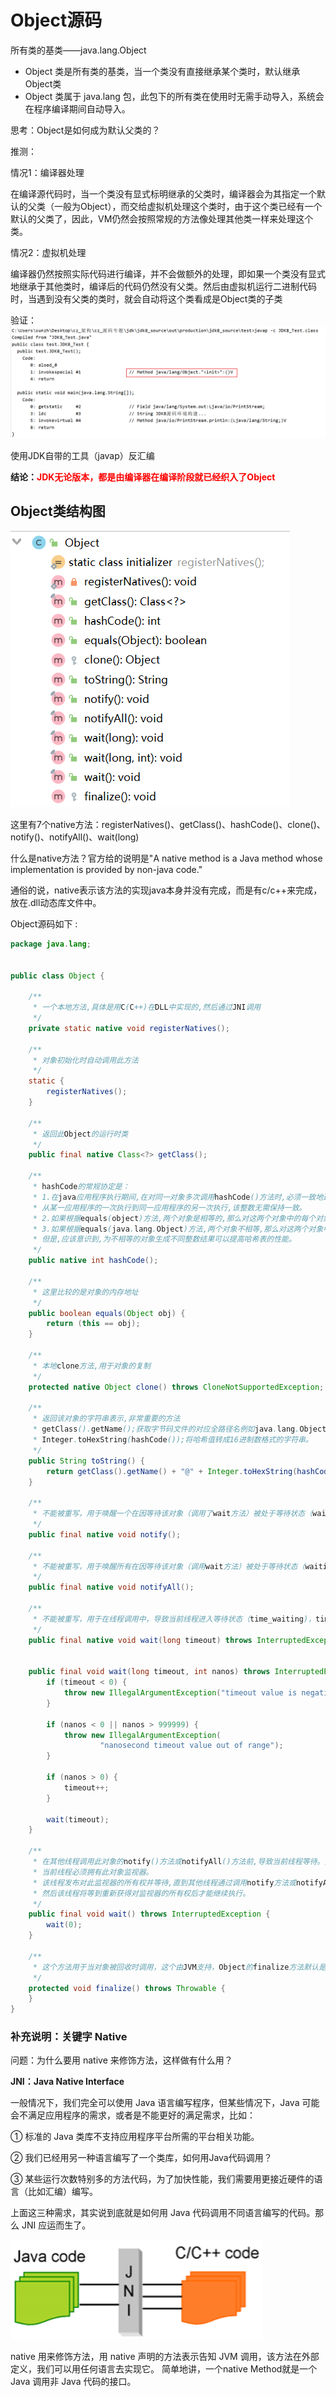 # Object源码

所有类的基类——java.lang.Object
- Object 类是所有类的基类，当一个类没有直接继承某个类时，默认继承Object类
- Object 类属于 java.lang 包，此包下的所有类在使用时无需手动导入，系统会在程序编译期间自动导入。

思考：Object是如何成为默认父类的？

推测：

情况1：编译器处理

在编译源代码时，当一个类没有显式标明继承的父类时，编译器会为其指定一个默认的父类（一般为Object），而交给虚拟机处理这个类时，由于这个类已经有一个默认的父类了，因此，VM仍然会按照常规的方法像处理其他类一样来处理这个类。

情况2：虚拟机处理

编译器仍然按照实际代码进行编译，并不会做额外的处理，即如果一个类没有显式地继承于其他类时，编译后的代码仍然没有父类。然后由虚拟机运行二进制代码时，当遇到没有父类的类时，就会自动将这个类看成是Object类的子类

验证：
![](./asserts/1.1.png)

使用JDK自带的工具（javap）反汇编

**结论：<font color=red>JDK无论版本，都是由编译器在编译阶段就已经织入了Object</font>**

## Object类结构图
![](./asserts/1.2.png)

这里有7个native方法：registerNatives()、getClass()、hashCode()、clone()、notify()、notifyAll()、wait(long)

什么是native方法？官方给的说明是"A native method is a Java method whose implementation is provided by non-java code."

通俗的说，native表示该方法的实现java本身并没有完成，而是有c/c++来完成，放在.dll动态库文件中。

Object源码如下 : 
```java
package java.lang;


public class Object {

    /**
     * 一个本地方法,具体是用C(C++)在DLL中实现的,然后通过JNI调用
     */
    private static native void registerNatives();

    /**
     * 对象初始化时自动调用此方法
     */
    static {
        registerNatives();
    }

    /**
     * 返回此Object的运行时类
     */
    public final native Class<?> getClass();

    /**
     * hashCode的常规协定是：
     * 1.在java应用程序执行期间,在对同一对象多次调用hashCode()方法时,必须一致地返回相同的整数,前提是将对象进行equals比较时所用的信息没有被修改。
     * 从某一应用程序的一次执行到同一应用程序的另一次执行,该整数无需保持一致。
     * 2.如果根据equals(object)方法,两个对象是相等的,那么对这两个对象中的每个对象调用hashCode方法都必须生成相同的整数结果。
     * 3.如果根据equals(java.lang.Object)方法,两个对象不相等,那么对这两个对象中的任一对象上调用hashCode()方法不要求一定生成不同的整数结果。
     * 但是,应该意识到,为不相等的对象生成不同整数结果可以提高哈希表的性能。
     */
    public native int hashCode();

    /**
     * 这里比较的是对象的内存地址
     */
    public boolean equals(Object obj) {
        return (this == obj);
    }

    /**
     * 本地clone方法,用于对象的复制
     */
    protected native Object clone() throws CloneNotSupportedException;

    /**
     * 返回该对象的字符串表示,非常重要的方法
     * getClass().getName();获取字节码文件的对应全路径名例如java.lang.Object
     * Integer.toHexString(hashCode());将哈希值转成16进制数格式的字符串。
     */
    public String toString() {
        return getClass().getName() + "@" + Integer.toHexString(hashCode());
    }

    /**
     * 不能被重写，用于唤醒一个在因等待该对象（调用了wait方法）被处于等待状态（waiting 或 time_wait）的线程，该方法只能同步     * 方法或同步块中调用
     */
    public final native void notify();

    /**
     * 不能被重写，用于唤醒所有在因等待该对象（调用wait方法）被处于等待状态（waiting或time_waiting）的线程，该方法只能同步方      * 法或同步块中调用
     */
    public final native void notifyAll();

    /**
     * 不能被重写，用于在线程调用中，导致当前线程进入等待状态（time_waiting)，timeout单位为毫秒,该方法只能同步方法或同步块中     * 调用,超过设置时间后线程重新进入可运行状态
     */
    public final native void wait(long timeout) throws InterruptedException;


    public final void wait(long timeout, int nanos) throws InterruptedException {
        if (timeout < 0) {
            throw new IllegalArgumentException("timeout value is negative");
        }

        if (nanos < 0 || nanos > 999999) {
            throw new IllegalArgumentException(
                    "nanosecond timeout value out of range");
        }

        if (nanos > 0) {
            timeout++;
        }

        wait(timeout);
    }

    /**
     * 在其他线程调用此对象的notify()方法或notifyAll()方法前,导致当前线程等待。换句话说,此方法的行为就好像它仅执行wait(0)调       用一样。
     * 当前线程必须拥有此对象监视器。
     * 该线程发布对此监视器的所有权并等待,直到其他线程通过调用notify方法或notifyAll方法通知在此对象的监视器上等待的线程醒来,
     * 然后该线程将等到重新获得对监视器的所有权后才能继续执行。
     */
    public final void wait() throws InterruptedException {
        wait(0);
    }

    /**
     * 这个方法用于当对象被回收时调用，这个由JVM支持，Object的finalize方法默认是什么都没有做，如果子类需要在对象被回收时执行        一些逻辑处理，则可以重写finalize方法。
     */
    protected void finalize() throws Throwable {
    }
}
```
### 补充说明：关键字 Native
问题：为什么要用 native 来修饰方法，这样做有什么用？

**JNI：Java Native Interface**

一般情况下，我们完全可以使用 Java 语言编写程序，但某些情况下，Java 可能会不满足应用程序的需求，或者是不能更好的满足需求，比如：

① 标准的 Java 类库不支持应用程序平台所需的平台相关功能。

② 我们已经用另一种语言编写了一个类库，如何用Java代码调用？

③ 某些运行次数特别多的方法代码，为了加快性能，我们需要用更接近硬件的语言（比如汇编）编写。

上面这三种需求，其实说到底就是如何用 Java 代码调用不同语言编写的代码。那么 JNI 应运而生了。

![](./asserts/1.3.png)

native 用来修饰方法，用 native 声明的方法表示告知 JVM 调用，该方法在外部定义，我们可以用任何语言去实现它。 简单地讲，一个native Method就是一个 Java 调用非 Java 代码的接口。
